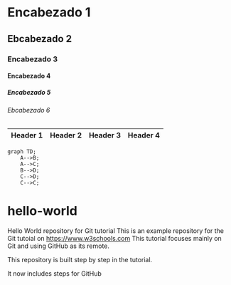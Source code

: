 # Encabezado 1
## Ebcabezado 2
### Encabezado 3
#### Encabezado 4
##### Encabezado 5
###### Ebcabezado 6

|Header 1|Header 2|Header 3|Header 4|
|--|--|--|--|



```mermaid
graph TD;
    A-->B;
    A-->C;
    B-->D;
    C-->D;
    C-->C;
```

# hello-world
Hello World repository for Git tutorial
This is an example repository for the Git tutoial on https://www.w3schools.com
This tutorial focuses mainly on Git and using GitHub as its remote.

This repository is built step by step in the tutorial. 

It now includes steps for GitHub
